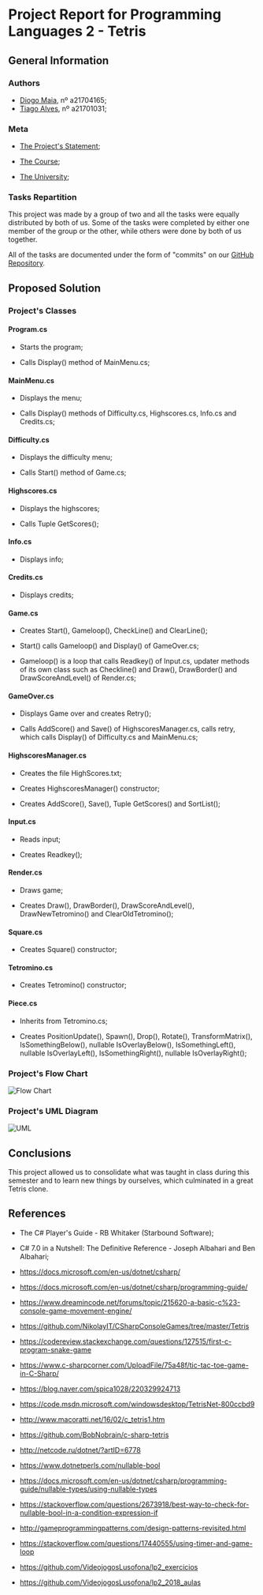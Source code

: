 # Project Report for Programming Languages 2 - Tetris

## General Information

### Authors

* [Diogo Maia][DM], nº a21704165;
* [Tiago Alves][TA], nº a21701031;

### Meta

* [The Project's Statement][REF1];

* [The Course][LAMV];

* [The University][ULHT];

### Tasks Repartition

This project was made by a group of two and all the tasks were equally distributed by both of us. Some of the tasks were completed by either one member of the group or the other, while others were done by both of us together.

All of the tasks are documented under the form of "commits" on our [GitHub Repository][GH].

## Proposed Solution

### Project's Classes

#### Program.cs

* Starts the program;

* Calls Display() method of MainMenu.cs;

#### MainMenu.cs

* Displays the menu;

* Calls Display() methods of Difficulty.cs, Highscores.cs, Info.cs and Credits.cs;

#### Difficulty.cs

* Displays the difficulty menu;

* Calls Start() method of Game.cs;

#### Highscores.cs

* Displays the highscores;

* Calls Tuple GetScores();

#### Info.cs

* Displays info;

#### Credits.cs

* Displays credits;

#### Game.cs

*  Creates Start(), Gameloop(), CheckLine() and ClearLine();

* Start() calls Gameloop() and Display() of GameOver.cs;

* Gameloop() is a loop that calls Readkey() of Input.cs, updater methods of its own class such as Checkline() and Draw(), DrawBorder() and DrawScoreAndLevel() of Render.cs;

#### GameOver.cs

* Displays Game over and creates Retry();

* Calls AddScore() and Save() of HighscoresManager.cs, calls retry, which calls Display() of Difficulty.cs and MainMenu.cs;

#### HighscoresManager.cs

* Creates the file HighScores.txt;

* Creates HighscoresManager() constructor;

* Creates AddScore(), Save(), Tuple GetScores() and SortList();

#### Input.cs

* Reads input;

* Creates Readkey();

#### Render.cs

* Draws game;

* Creates Draw(), DrawBorder(), DrawScoreAndLevel(), DrawNewTetromino() and ClearOldTetromino();

#### Square.cs

* Creates Square() constructor;

#### Tetromino.cs

* Creates Tetromino() constructor;

#### Piece.cs

* Inherits from Tetromino.cs;

* Creates PositionUpdate(), Spawn(), Drop(), Rotate(), TransformMatrix(), IsSomethingBelow(), nullable IsOverlayBelow(), IsSomethingLeft(), nullable IsOverlayLeft(), IsSomethingRight(), nullable IsOverlayRight();

### Project's Flow Chart

![Flow Chart](./Images/FlowChartTetris.png)


### Project's UML Diagram

![UML](./Images/UMLTetris.png)

## Conclusions

This project allowed us to consolidate what was taught in class during this semester and to learn new things by ourselves, which culminated in a great Tetris clone.

## References

* The C# Player's Guide - RB Whitaker (Starbound Software);

* C# 7.0 in a Nutshell: The Definitive Reference -  Joseph Albahari and Ben Albahari;

* https://docs.microsoft.com/en-us/dotnet/csharp/

* https://docs.microsoft.com/en-us/dotnet/csharp/programming-guide/

* https://www.dreamincode.net/forums/topic/215620-a-basic-c%23-console-game-movement-engine/

* https://github.com/NikolayIT/CSharpConsoleGames/tree/master/Tetris

* https://codereview.stackexchange.com/questions/127515/first-c-program-snake-game

* https://www.c-sharpcorner.com/UploadFile/75a48f/tic-tac-toe-game-in-C-Sharp/

* https://blog.naver.com/spica1028/220329924713

* https://code.msdn.microsoft.com/windowsdesktop/TetrisNet-800ccbd9

* http://www.macoratti.net/16/02/c_tetris1.htm

* https://github.com/BobNobrain/c-sharp-tetris

* http://netcode.ru/dotnet/?artID=6778

* https://www.dotnetperls.com/nullable-bool

* https://docs.microsoft.com/en-us/dotnet/csharp/programming-guide/nullable-types/using-nullable-types

* https://stackoverflow.com/questions/2673918/best-way-to-check-for-nullable-bool-in-a-condition-expression-if

* http://gameprogrammingpatterns.com/design-patterns-revisited.html

* https://stackoverflow.com/questions/17440555/using-timer-and-game-loop

* https://github.com/VideojogosLusofona/lp2_exercicios

* https://github.com/VideojogosLusofona/lp2_2018_aulas

[DM]:https://github.com/IssaMaia
[TA]:https://github.com/synpse
[LAMV]:https://www.ulusofona.pt/licenciatura/aplicacoes-multimedia-e-videojogos
[ULHT]:https://www.ulusofona.pt/
[REF1]:https://github.com/VideojogosLusofona/lp2_2018_p2
[GH]:https://github.com/synpse/lp2p2
